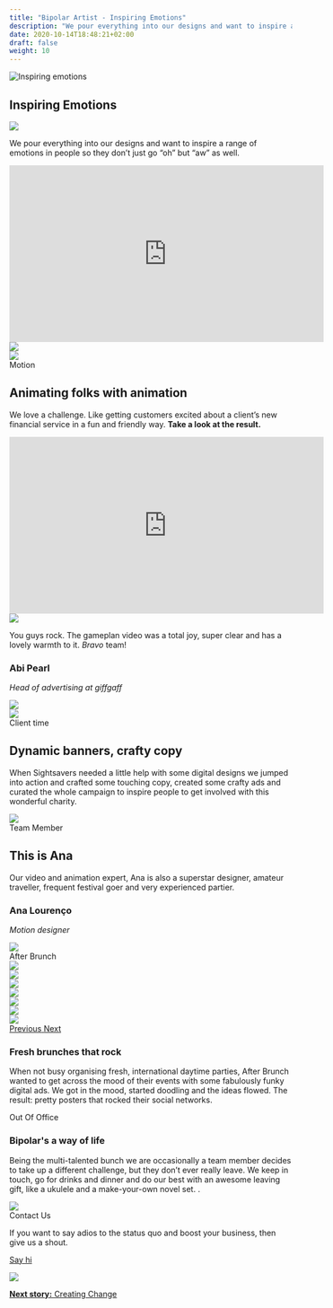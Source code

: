 ```yaml
---
title: "Bipolar Artist - Inspiring Emotions"
description: "We pour everything into our designs and want to inspire a range of emotions in people so they don’t just go “oh” but “aw” as well."
date: 2020-10-14T18:48:21+02:00
draft: false
weight: 10
---
```


<section class="container-fluid sides-header">
    <div class="row concept">
        <div class="col-xs-12">
            <p class="center"><img src="/images/inspiring-emotions.jpg" alt="Inspiring emotions"></p></div>
    </div>
    <div class="row foot">
        <div class="col-xs-6 footpat"><div class="green"></div></div>
        <div class="col-xs-6 footpat"><div class="blue"></div></div>
    </div>
    <div class="row title">
        <div class="col-xs-12">
            <h1 class="center">Inspiring Emotions</h1>
        </div>
    </div>
</section>
<section class="intro">
    <div class="container">
        <div class="row bg">
            <div class="col-xs-12 col-md-3 col-md-offset-4"><img src="/images/imgContent/intro-bg-2.png"></div>
        </div>
        <div class="row content">
            <div class="col-xs-12 col-md-4 col-md-offset-1"><p>We pour everything into our designs and want to inspire a range of emotions in people so they don’t just go “oh” but “aw” as well. </p></div>
            <!--<div class="col-xs-12 col-md-6 col-md-offset-1"><p><img src="ass/imagesets/imgContent/empty.png" class="img-responsive"></p></<div>-->
                <div class="col-xs-12 col-md-6 col-md-offset-1 no-padding">
                    <div class="video">
                        <iframe width="560" height="315" src="https://www.youtube-nocookie.com/embed/lbQK9Mph60M?autoplay=1&playlist=lbQK9Mph60M&loop=1&autohide=1&rel=0&mute=1&origin=http://bipolar-artist.com" frameborder="0" allow="accelerometer; autoplay; encrypted-media; gyroscope; picture-in-picture" allowfullscreen></iframe>
                    </div>
                </div>
        </div>
    </div>
</section>
            
<section class="main-area-wrapper">
    <div class="cont-video v1 green">
        <div class="container">
            <div class="row bg">
                <div class="col-md-6 col-md-offset-3 md-show xs-hide"><img src="/images/imgContent/green-texture-1-hrz.png"></div>
                <div class="col-xs-12 xs-show md-hide"><img src="/images/imgContent/green-texture-1.png"></div>
            </div>
            <div class="row content">
                <div class="col-xs-10 col-md-5 first">
                    <div class="tag">Motion</div>
                    <h2>Animating folks with animation</h2>
                    <p>We love a challenge. Like getting customers excited about a client’s new financial service in a fun and friendly way. <strong>Take a look at the result.</strong></p>
                </div>
                <div class="col-xs-12 col-md-6 col-md-offset-1 second">
                    <iframe width="560" height="315" src="https://www.youtube-nocookie.com/embed/qlM3vZFNZtk?autoplay=0&playlist=qlM3vZFNZtk&loop=1&autohide=1&rel=0&mute=1&origin=http://bipolar-artist.com" frameborder="0" allow="accelerometer; autoplay; encrypted-media; gyroscope; picture-in-picture" allowfullscreen></iframe>	
                </div>
            </div>
        </div>
    </div>
    <div class="one-cont-one-img-1 green">
        <div class="container">
            <div class="row content">
                <div class="col-xs-10 col-xs-offset-1 col-md-4 col-md-offset-1 img">
                    <img src="/images/imgContent/client-abi-pearl.jpg" class="img-responsive">
                </div>
                <div class="col-xs-10 col-xs-offset-1 col-md-4 col-md-offset-1 quote">
                    <quote><p>You guys rock. The gameplan video was a total joy, super clear and has a lovely warmth to it. <em>Bravo</em> team!</p></quote>
                    <div class="memberfoot">
                        <h3 class="regular">Abi Pearl</h3>
                        <p class="small"><em>Head of advertising at giffgaff</em></p>
                    </div>
                </div>
            </div>
        </div>
    </div>
</section>

<section class="main-area-wrapper">
    <div class="cont-video v2 orange">
        <div class="container">
            <div class="row bg">
                <div class="col-md-10 col-md-offset-2 col-lg-10 col-lg-offset-1 md-show xs-hide"><img src="/images/imgContent/blue-texture-1-hrz.png"></div>
                <div class="col-xs-4 col-xs-offset-8 xs-show md-hide"><img src="/images/imgContent/blue-texture-1.png"></div>
            </div>
            <div class="row content">
                <div class="col-xs-11 col-sm-8 col-md-6 first">
                    <div class="col-xs-12 col-md-12 first">	
                        <div class="tag">Client time</div>							
                        <h2>Dynamic banners, crafty copy</h2>
                        <p>When Sightsavers needed a little help with some digital designs we jumped into action and crafted some touching copy, created some crafty ads and curated the whole campaign to inspire people to get involved with this wonderful charity.</p>
                    </div>
                </div>
                <div class="col-xs-12 col-md-6 second img">
                    <img src="/images/imgContent/BA_inspiring_emotions_sigthsavers.gif" class="img-responsive">
                </div>
            </div>
        </div>
    </div>
</section>
            
<section class="main-area-wrapper">
    <div class="one-cont-one-img-1 blue">
        <div class="container">
            <div class="row content">
                <div class="tag">Team Member</div>
                <div class="col-xs-12 col-md-4 col-md-offset-1 text">
                    <h2 class="superbig">This is Ana</h2>
                    <p>Our video and animation expert, Ana is also a superstar designer, amateur traveller, frequent festival goer and very experienced partier.</p>
                    <div class="memberfoot">
                        <h3 class="regular">Ana Lourenço</h3>
                        <p class="small"><em>Motion designer</em></p>
                    </div>
                </div>
                <div class="col-xs-12 col-md-4 col-md-offset-1 img">
                    <img src="/images/imgContent/team-ana-lourenco.jpg" class="img-responsive">
                </div>
            </div>
        </div>
    </div>
</section>

			

<section class="main-area-wrapper">
<a name="afterbrunch"></a>
    <div class="one-cont-one-cont-1 borderless">
        <div class="container">
            <div class="row content">
                <div class="tag">After Brunch</div>
                <div class="col-xs-12 col-md-6 first img">
                    <div id="gameplan-carousel" class="carousel slide" data-ride="carousel">
                        <!-- Wrapper for slides -->
                        <div class="carousel-inner" role="listbox">
                            <div class="item active">
                                <img class="img-responsive" src="/images/imgContent/BA_inspiring_emotions-afterbrunch-carousel-3.jpg">
                            </div>
                            <div class="item">
                                <img class="img-responsive" src="/images/imgContent/BA_inspiring_emotions-afterbrunch-carousel-7.jpg">
                            </div>
                            <div class="item">
                                <img class="img-responsive" src="/images/imgContent/BA_inspiring_emotions-afterbrunch-carousel-4.jpg">
                            </div>
                            <div class="item">
                                <img class="img-responsive" src="/images/imgContent/BA_inspiring_emotions-afterbrunch-carousel-6.jpg">
                            </div>										 
                            <div class="item">
                                <img class="img-responsive" src="/images/imgContent/BA_inspiring_emotions-afterbrunch-carousel-5.jpg">
                            </div>
                            <div class="item">
                                <img class="img-responsive" src="/images/imgContent/BA_inspiring_emotions-afterbrunch-carousel-1.jpg">
                            </div>
                            <div class="item">
                                <img class="img-responsive" src="/images/imgContent/BA_inspiring_emotions-afterbrunch-carousel-2.jpg">
                            </div>
                        </div>
                        <!-- Controls -->
                        <a class="left carousel-control" href="#gameplan-carousel" role="button" data-slide="prev">
                            <span class="icon-left-open" aria-hidden="true"></span>
                            <span class="sr-only">Previous</span>
                        </a>
                        <a class="right carousel-control" href="#gameplan-carousel" role="button" data-slide="next">
                            <span class="icon-right-open" aria-hidden="true"></span>
                            <span class="sr-only">Next</span>
                        </a>
                    </div>
                </div>
                <div class="col-xs-12 col-md-6 second content no-margin bg-pink-1">
                        <h3>Fresh brunches that rock</h3>
                        <p>When not busy organising fresh, international daytime parties, After Brunch wanted to get across the mood of their events with some fabulously funky digital ads. We got in the mood, started doodling and the ideas flowed. The result: pretty posters that rocked their social networks.</p>
                </div>
            </div>
        </div>
    </div>
</section>
            
<section class="main-area-wrapper">
    <div class="one-cont-one-cont-1">
        <div class="container">
            <div class="row content">
                <div class="tag">Out Of Office</div>
                <div class="col-xs-12 col-md-6 first content no-margin bg-gray-1">
                    <h3>Bipolar's a way of life </h3>
                    <p>Being the multi-talented bunch we are occasionally a team member decides to take up a different challenge, but they don’t ever really leave. We keep in touch, go for drinks and dinner and do our best with an awesome  leaving gift, like a ukulele and a make-your-own novel set. .</p>
            </div>
                <div class="col-xs-12 col-md-6 second img">
                    <img src="/images/imgContent/BA_inspiring_emotions-bipolar-way-of-life.jpg" class="img-responsive">
                </div>
            </div>
        </div>
    </div>
</section>

			

<section class="main-area-wrapper">
    <div class="contact-widget purple">
        <div class="container">
            <div class="row content">
                <div class="col-xs-8 col-md-3 col-md-offset-3 first">
                    <div class="tag">Contact Us</div>
                    <p>If you want to say adios to the status quo and boost your business, then give us a shout.</p>
                    <p class="center"><a class="noted" href="/contact.html">Say hi</a></p>
                </div>
                <div class="col-xs-4 col-md-3 second" style="background-image:url(/images/imgContent/graydrops-texture-1.png)">
                    <div class="col-xs-12 col-md-8 col-md-offset-2">
                        <img src="/images/imgContent/icon-contact.png" class="img-responsive">
                    </div>								
                </div>
            </div>
        </div>
    </div>
</section>

<section class="container-fluid jump-section">
    <div class="row title">
        <div class="col-xs-12 col-md-6 col-md-offset-3">
            <p class="center"><a href="/creating-change.html"><strong>Next story:</strong> Creating Change</a></p>
        </div>
    </div>
</section>